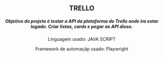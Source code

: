 <h2 align="center">TRELLO</h2>
<h5 align="center">Objetivo do projeto é testar a API da plataforma do Trello onde ira estar logado. Criar listas, cards e pegar as API disso.</h5>
<p align="center">Linguagem usado: JAVA SCRIPT</p>
<p align="center">Framework de automaçãp usado: Playwright</p>
